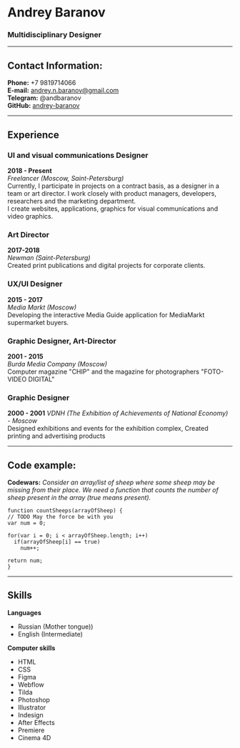 # Andrey Baranov #  
### Multidisciplinary Designer ###  
  
---
  
## Contact Information: ##
  **Phone:** +7 9819714066  
  **E-mail:** andrey.n.baranov@gmail.com  
  **Telegram:** @andbaranov  
  **GitHub:** [andrey-baranov]("https://github.com/andrey-baranov")
  
  ---
  
## Experience ##
### UI and visual communications Designer ###  
  **2018 - Present**  
  *Freelancer (Moscow, Saint-Petersburg)*    
  Currently, I participate in projects on a contract basis, as a designer in a team or art director. I work closely with product managers, developers, researchers and the marketing department.  
  I create websites, applications, graphics for visual communications and video graphics.  

### Art Director ###  
  **2017-2018**  
  *Newman (Saint-Petersburg)*  
  Created print publications and digital projects for corporate clients. 

### UX/UI Designer ###  
  **2015 - 2017**  
  *Media Markt (Moscow)*  
  Developing the interactive Media Guide application for MediaMarkt supermarket buyers.

### Graphic Designer, Art-Director ###  
  **2001 - 2015**  
  *Burda Media Company (Moscow)*    
  Computer magazine "CHIP" and the magazine for photographers "FOTO-VIDEO DIGITAL"   

### Graphic Designer ###  
  **2000 - 2001** 
  *VDNH (The Exhibition of Achievements of National Economy) - Moscow*   
  Designed exhibitions and events for the exhibition complex, Created printing and advertising products  
  
---

## Code example: ##
  **Codewars:** *Consider an array/list of sheep where some sheep may be missing from their place. We need a function that counts the number of sheep present in the array (true means present).*  
  ```
  function countSheeps(arrayOfSheep) {
  // TODO May the force be with you
  var num = 0;
  
  for(var i = 0; i < arrayOfSheep.length; i++)
    if(arrayOfSheep[i] == true)
      num++;
      
  return num;
}
 ```

---	   
  
## Skills ##
  **Languages**  
  * Russian (Mother tongue)) 
  * English (Intermediate)   

  **Computer skills** 
  * HTML  
  * CSS  
  * Figma  
  * Webflow  
  * Tilda  
  * Photoshop
  * Illustrator 
  * Indesign   
  * After Effects  
  * Premiere  
  * Cinema 4D
